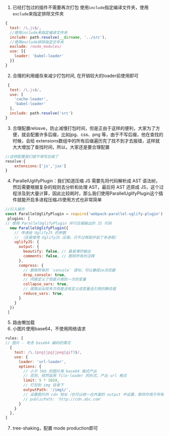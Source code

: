 1. 已经打包过的插件不需要再次打包
使用`include`指定编译文件夹，使用`exclude`来指定排除文件夹
```js
{ 
  test: /\.js$/, 
  //使用include来指定编译文件夹
  include: path.resolve(__dirname, '../src'),
  //使用exclude排除指定文件夹
  exclude: /node_modules/
  use: [{
    loader: 'babel-loader'
  }]
}
```
2. 合理的利用缓存来减少打包时间, 在开销较大的loader前使用即可
```js
 {
  test: /\.js$/,
  use: [
    'cache-loader',
    'babel-loader'
  ],
  include: path.resolve('src')
}
```
3. 合理配置relosve，防止减慢打包时间，但是正由于这样的便利，大家为了方便，就会配置许多后缀，比如jpg、css、png 等，由于不写后缀，他在查找的时候，会给 extensions数组中的所有后缀遍历完了找不到才去报错，这样就大大增加了查找时间，所以，大家还是要合理配置

```js
//这样配置我们就不用写后缀了
resolve:{
    extensions:['js','jsx']
}
```

4. ParallelUglifyPlugin：我们知道压缩 JS 需要先将代码解析成 AST 语法树，然后需要根据复杂的规则去分析和处理 AST，最后将 AST 还原成 JS，这个过程涉及到大量计算，因此比较耗时，那么我们使用ParallelUglifyPlugin这个插件就能开启多进程压缩JS使用方式也非常简单
```js
//引入插件
const ParallelUglifyPlugin = require('webpack-parallel-uglify-plugin')
 plugins: [
// 使用 ParallelUglifyPlugin 并行压缩输出的 JS 代码
  new ParallelUglifyPlugin({
    // 传递给 UglifyJS 的参数
    // （还是使用 UglifyJS 压缩，只不过帮助开启了多进程）
    uglifyJS: {
      output: {
        beautify: false, // 最紧凑的输出
        comments: false, // 删除所有的注释
      },
      compress: {
        // 删除所有的 `console` 语句，可以兼容ie浏览器
        drop_console: true,
        // 内嵌定义了但是只用到一次的变量
        collapse_vars: true,
        // 提取出出现多次但是没有定义成变量去引用的静态值
        reduce_vars: true,
      }
    }
  })
 ]
```

5. 路由懒加载
6. 小图片使用base64，不使用网络请求
```js
rules: [
// 图片 - 考虑 base64 编码的情况
  {
    test: /\.(png|jpg|jpeg|gif)$/,
    use: {
      loader: 'url-loader',
      options: {
        // 小于 5kb 的图片用 base64 格式产出
        // 否则，依然延用 file-loader 的形式，产出 url 格式
        limit: 5 * 1024,
        // 打包到 img 目录下
        outputPath: '/img1/',
        // 设置图片的 cdn 地址（也可以统一在外面的 output 中设置，那将作用于所有静态资源）
        // publicPath: 'http://cdn.abc.com'
      }
    }
  },
]
```
7. tree-shaking，配置 mode production即可